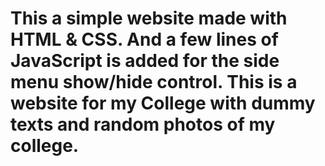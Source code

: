 # This a simple website made with HTML & CSS. And a few lines of JavaScript is added for the side menu show/hide control. This is a website for my College with dummy texts and random photos of my college.

